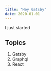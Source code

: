 ```yaml
---
title: "Hey Gatsby"
date: 2020-01-01
---
```


I just started

## Topics
1. Gatsby
2. Graphql
3. React
